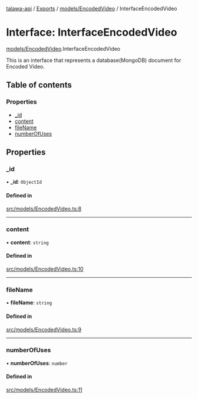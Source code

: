 [talawa-api](../README.md) / [Exports](../modules.md) / [models/EncodedVideo](../modules/models_EncodedVideo.md) / InterfaceEncodedVideo

# Interface: InterfaceEncodedVideo

[models/EncodedVideo](../modules/models_EncodedVideo.md).InterfaceEncodedVideo

This is an interface that represents a database(MongoDB) document for Encoded Video.

## Table of contents

### Properties

- [\_id](models_EncodedVideo.InterfaceEncodedVideo.md#_id)
- [content](models_EncodedVideo.InterfaceEncodedVideo.md#content)
- [fileName](models_EncodedVideo.InterfaceEncodedVideo.md#filename)
- [numberOfUses](models_EncodedVideo.InterfaceEncodedVideo.md#numberofuses)

## Properties

### \_id

• **\_id**: `ObjectId`

#### Defined in

[src/models/EncodedVideo.ts:8](https://github.com/PalisadoesFoundation/talawa-api/blob/9fa6a1c/src/models/EncodedVideo.ts#L8)

___

### content

• **content**: `string`

#### Defined in

[src/models/EncodedVideo.ts:10](https://github.com/PalisadoesFoundation/talawa-api/blob/9fa6a1c/src/models/EncodedVideo.ts#L10)

___

### fileName

• **fileName**: `string`

#### Defined in

[src/models/EncodedVideo.ts:9](https://github.com/PalisadoesFoundation/talawa-api/blob/9fa6a1c/src/models/EncodedVideo.ts#L9)

___

### numberOfUses

• **numberOfUses**: `number`

#### Defined in

[src/models/EncodedVideo.ts:11](https://github.com/PalisadoesFoundation/talawa-api/blob/9fa6a1c/src/models/EncodedVideo.ts#L11)
